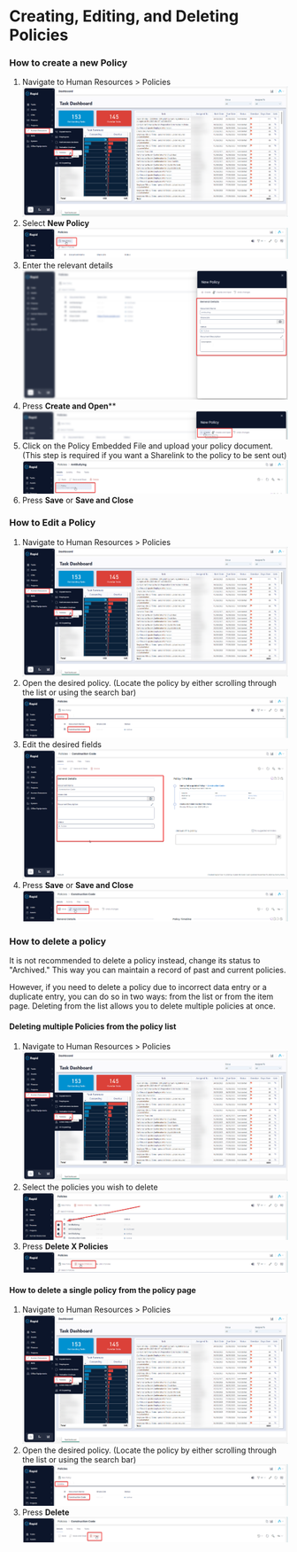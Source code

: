 # Creating, Editing, and Deleting Policies

### How to create a new Policy

1. Navigate to Human Resources &gt; Policies  
    ![image-1702522705319.png](./downloaded_image_1705285316426.png)
2. Select **New Policy** ![image-1702522749287.png](./downloaded_image_1705285317437.png)
3. Enter the relevant details  
    ![image-1702522867459.png](./downloaded_image_1705285318446.png)
4. Press **Create and Open**** ![image-1702522896903.png](./downloaded_image_1705285319457.png)
5. Click on the Policy Embedded File and upload your policy document. (This step is required if you want a Sharelink to the policy to be sent out)  
    ![image-1702522961862.png](./downloaded_image_1705285320467.png)
6. Press **Save** or **Save and Close**

### How to Edit a Policy

1. Navigate to Human Resources &gt; Policies  
    ![image-1702522705319.png](./downloaded_image_1705285316426.png)
2. Open the desired policy. (Locate the policy by either scrolling through the list or using the search bar)  
    ![image-1702523772396.png](./downloaded_image_1705285322504.png)
3. Edit the desired fields  
    ![image-1702523793222.png](./downloaded_image_1705285323515.png)
4. Press **Save** or ****Save and Close**** ![image-1702523821862.png](./downloaded_image_1705285324532.png)

### How to delete a policy

It is not recommended to delete a policy instead, change its status to "Archived." This way you can maintain a record of past and current policies.

However, if you need to delete a policy due to incorrect data entry or a duplicate entry, you can do so in two ways: from the list or from the item page. Deleting from the list allows you to delete multiple policies at once.

#### Deleting multiple Policies from the policy list

1. Navigate to Human Resources &gt; Policies  
    ![image-1702522705319.png](./downloaded_image_1705285316426.png)
2. Select the policies you wish to delete  
    ![image-1702523913741.png](./downloaded_image_1705285326565.png)
3. Press **Delete X Policies** ![image-1702523939731.png](./downloaded_image_1705285327580.png)

#### How to delete a single policy from the policy page

1. Navigate to Human Resources &gt; Policies  
    ![image-1702522705319.png](./downloaded_image_1705285316426.png)
2. Open the desired policy. (Locate the policy by either scrolling through the list or using the search bar)  
    ![image-1702523772396.png](./downloaded_image_1705285322504.png)
3. Press **Delete** ![image-1702523990476.png](./downloaded_image_1705285330620.png)